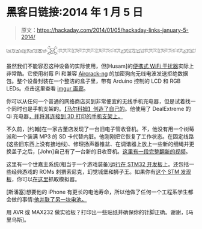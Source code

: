 # 黑客日链接:2014 年 1 月 5 日

> 原文：<https://hackaday.com/2014/01/05/hackaday-links-january-5-2014/>

![hackaday-links-chain](img/da184e9bde007f88b719f5aafc440574.png)

虽然我们不能容忍这种设备的实际使用，但[Husam]的[便携式 WiFi 干扰器](https://github.com/husam212/WiFighter)实际上非常酷。它使用树莓 Pi 和兼容 [Aircrack-ng](http://www.aircrack-ng.org/) 的加密狗向无线电波发送拒绝数据包。整个设备封装在一个整洁的盒子里，带有 Arduino 控制的 LCD 和 RGB LEDs。点击这里查看 [imgur 画廊](http://imgur.com/a/3pUzN#13)。

你可以从任何一个普通的网络商店买到非常便宜的无线手机充电器，但是试着找一个同时也是手机支架的。[【马尔科姆】创造了自己的](http://www.3dhacker.com/category/601/Mobile-Phone/listings/555/Quick-Print-Universal-Phone-Cradle-Integrated-Wireless-Charger.html)。他使用了 DealExtreme 的 Qi 充电器[，并将其连接到 3D 打印的手机支架上。](http://dx.com/p/ultra-slim-qi-wireless-charging-transmitter-for-nokia-920-nesux-4-samsung-n7100-s3-s4-244354)

不久前，[约翰]在一家古董店发现了一台旧电子管收音机。不，他没有用一个树莓派和一个装满 MP3 的 SD 卡代替内脏。他刚刚把它恢复了工作状态。在固定线路(这些旧东西上没有接地线)、修理扬声器锥盆、在调谐器上放上一些新的细绳并更换盖子之后，[John]自己有了一台新的旧收音机。[这里有一段完整翻新的视频](http://www.youtube.com/watch?v=zjNHb6GUIF8)。

这里有一个世嘉主系统(相当于一个游戏装备)[运行在 STM32 开发板](http://www.youtube.com/watch?v=qtNLctyoxU8)上。还包括一些经典游戏的 ROMs 刺猬索尼克，幻觉城堡和狮子王。如果你有[这个 STM 发现板](http://www.st.com/web/catalog/tools/FM116/SC959/SS1532/PF259090)，你可以[在这里](http://www.codeforge.com/article/218395)抓取模拟器。

[斯潘塞]想要他的 iPhone 有更长的电池寿命，所以他做了任何一个工程系学生都会做的事情:[他并联了另一块电池。](http://forums.macrumors.com/showthread.php?t=1358820)

用 AVR 或 MAX232 做实验板？打印出一些贴纸并确保你的针脚正确。谢谢，[马里乌斯]。